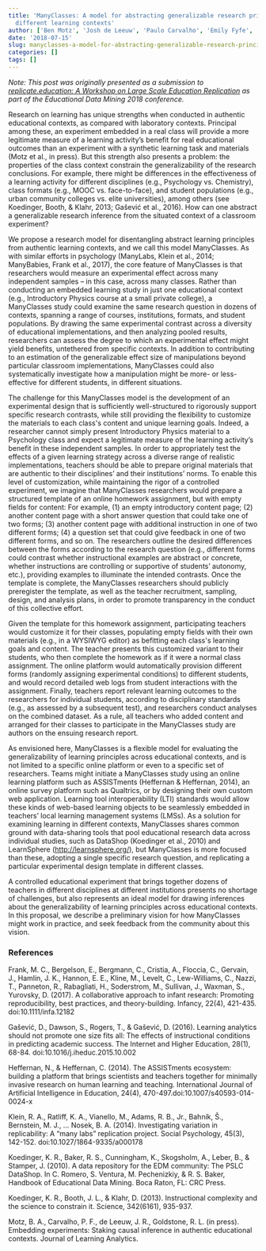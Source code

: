 ```yaml
---
title: 'ManyClasses: A model for abstracting generalizable research principles from
  different learning contexts'
author: ['Ben Motz', 'Josh de Leeuw', 'Paulo Carvalho', 'Emily Fyfe', 'Rob Goldstone']
date: '2018-07-15'
slug: manyclasses-a-model-for-abstracting-generalizable-research-principles-from-different-learning-contexts
categories: []
tags: []
---
```


_Note: This post was originally presented as a submission to [replicate.education: A Workshop on Large Scale Education Replication](http://replicate.education/edm18-workshop) as part of the Educational Data Mining 2018 conference._

Research on learning has unique strengths when conducted in authentic educational contexts, as compared with laboratory contexts.  Principal among these, an experiment embedded in a real class will provide a more legitimate measure of a learning activity’s benefit for real educational outcomes than an experiment with a synthetic learning task and materials (Motz et al., in press).  But this strength also presents a problem: the properties of the class context constrain the generalizability of the research conclusions.  For example, there might be differences in the effectiveness of a learning activity for different disciplines (e.g., Psychology vs. Chemistry), class formats (e.g., MOOC vs. face-to-face), and student populations (e.g., urban community colleges vs. elite universities), among others (see Koedinger, Booth, & Klahr, 2013; Gašević et al., 2016).  How can one abstract a generalizable research inference from the situated context of a classroom experiment?

We propose a research model for disentangling abstract learning principles from authentic learning contexts, and we call this model ManyClasses.  As with similar efforts in psychology (ManyLabs, Klein et al., 2014; ManyBabies, Frank et al., 2017), the core feature of ManyClasses is that researchers would measure an experimental effect across many independent samples – in this case, across many classes.  Rather than conducting an embedded learning study in just one educational context (e.g., Introductory Physics course at a small private college), a ManyClasses study could examine the same research question in dozens of contexts, spanning a range of courses, institutions, formats, and student populations.  By drawing the same experimental contrast across a diversity of educational implementations, and then analyzing pooled results, researchers can assess the degree to which an experimental effect might yield benefits, untethered from specific contexts.  In addition to contributing to an estimation of the generalizable effect size of manipulations beyond particular classroom implementations, ManyClasses could also systematically investigate how a manipulation might be more- or less-effective for different students, in different situations.

The challenge for this ManyClasses model is the development of an experimental design that is sufficiently well-structured to rigorously support specific research contrasts, while still providing the flexibility to customize the materials to each class's content and unique learning goals.  Indeed, a researcher cannot simply present Introductory Physics material to a Psychology class and expect a legitimate measure of the learning activity’s benefit in these independent samples. In order to appropriately test the effects of a given learning strategy across a diverse range of realistic implementations, teachers should be able to prepare original materials that are authentic to their disciplines’ and their institutions’ norms.   To enable this level of customization, while maintaining the rigor of a controlled experiment, we imagine that ManyClasses researchers would prepare a structured template of an online homework assignment, but with empty fields for content: For example, (1) an empty introductory content page; (2) another content page with a short answer question that could take one of two forms; (3) another content page with additional instruction in one of two different forms; (4) a question set that could give feedback in one of two different forms, and so on.  The researchers outline the desired differences between the forms according to the research question (e.g., different forms could contrast whether instructional examples are abstract or concrete, whether instructions are controlling or supportive of students’ autonomy, etc.), providing examples to illuminate the intended contrasts.  Once the template is complete, the ManyClasses researchers should publicly preregister the template, as well as the teacher recruitment, sampling, design, and analysis plans, in order to promote transparency in the conduct of this collective effort.

Given the template for this homework assignment, participating teachers would customize it for their classes, populating empty fields with their own materials (e.g., in a WYSIWYG editor) as befitting each class's learning goals and content.  The teacher presents this customized variant to their students, who then complete the homework as if it were a normal class assignment.  The online platform would automatically provision different forms (randomly assigning experimental conditions) to different students, and would record detailed web logs from student interactions with the assignment.  Finally, teachers report relevant learning outcomes to the researchers for individual students, according to disciplinary standards (e.g., as assessed by a subsequent test), and researchers conduct analyses on the combined dataset.  As a rule, all teachers who added content and arranged for their classes to participate in the ManyClasses study are authors on the ensuing research report.

As envisioned here, ManyClasses is a flexible model for evaluating the generalizability of learning principles across educational contexts, and is not limited to a specific online platform or even to a specific set of researchers.  Teams might initiate a ManyClasses study using an online learning platform such as ASSISTments (Heffernan & Heffernan, 2014), an online survey platform such as Qualtrics, or by designing their own custom web application.  Learning tool interoperability (LTI) standards would allow these kinds of web-based learning objects to be seamlessly embedded in teachers’ local learning management systems (LMSs).  As a solution for examining learning in different contexts, ManyClasses shares common ground with data-sharing tools that pool educational research data across individual studies, such as DataShop (Koedinger et al., 2010) and LearnSphere (http://learnsphere.org/), but ManyClasses is more focused than these, adopting a single specific research question, and replicating a particular experimental design template in different classes.

A controlled educational experiment that brings together dozens of teachers in different disciplines at different institutions presents no shortage of challenges, but also represents an ideal model for drawing inferences about the generalizability of learning principles across educational contexts.  In this proposal, we describe a preliminary vision for how ManyClasses might work in practice, and seek feedback from the community about this vision.

### References

Frank, M. C., Bergelson, E., Bergmann, C., Cristia, A., Floccia, C., Gervain, J., Hamlin, J. K., Hannon, E. E., Kline, M., Levelt, C., Lew-Williams, C., Nazzi, T., Panneton, R., Rabagliati, H., Soderstrom, M., Sullivan, J., Waxman, S., Yurovsky, D. (2017). A collaborative approach to infant research: Promoting reproducibility, best practices, and theory-building. Infancy, 22(4), 421-435. doi:10.1111/infa.12182

Gašević, D., Dawson, S., Rogers, T., & Gašević, D. (2016). Learning analytics should not promote one size fits all: The effects of instructional conditions in predicting academic success. The Internet and Higher Education, 28(1), 68-84. doi:10.1016/j.iheduc.2015.10.002

Heffernan, N., & Heffernan, C. (2014). The ASSISTments ecosystem: building a platform that brings scientists and teachers together for minimally invasive research on human learning and teaching. International Journal of Artificial Intelligence in Education, 24(4), 470-497.doi:10.1007/s40593-014-0024-x

Klein, R. A., Ratliff, K. A., Vianello, M., Adams, R. B., Jr., Bahník, Š., Bernstein, M. J., … Nosek, B. A. (2014). Investigating variation in replicability: A “many labs” replication project. Social Psychology, 45(3), 142-152. doi:10.1027/1864-9335/a000178

Koedinger, K. R., Baker, R. S., Cunningham, K., Skogsholm, A., Leber, B., & Stamper, J. (2010). A data repository for the EDM community: The PSLC DataShop. In C. Romero, S. Ventura, M. Pechenizkiy, & R. S. Baker, Handbook of Educational Data Mining. Boca Raton, FL: CRC Press.

Koedinger, K. R., Booth, J. L., & Klahr, D. (2013). Instructional complexity and the science to constrain it. Science, 342(6161), 935-937.

Motz, B. A., Carvalho, P. F., de Leeuw, J. R., Goldstone, R. L. (in press). Embedding experiments: Staking causal inference in authentic educational contexts. Journal of Learning Analytics.
